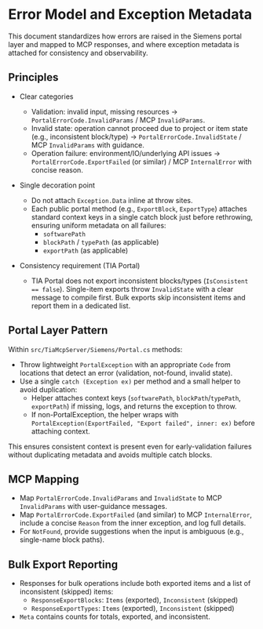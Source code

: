 # Error Model and Exception Metadata

This document standardizes how errors are raised in the Siemens portal layer and mapped to MCP responses, and where exception metadata is attached for consistency and observability.

## Principles

- Clear categories
  - Validation: invalid input, missing resources → `PortalErrorCode.InvalidParams` / MCP `InvalidParams`.
  - Invalid state: operation cannot proceed due to project or item state (e.g., inconsistent block/type) → `PortalErrorCode.InvalidState` / MCP `InvalidParams` with guidance.
  - Operation failure: environment/IO/underlying API issues → `PortalErrorCode.ExportFailed` (or similar) / MCP `InternalError` with concise reason.

- Single decoration point
  - Do not attach `Exception.Data` inline at throw sites.
  - Each public portal method (e.g., `ExportBlock`, `ExportType`) attaches standard context keys in a single catch block just before rethrowing, ensuring uniform metadata on all failures:
    - `softwarePath`
    - `blockPath` / `typePath` (as applicable)
    - `exportPath` (as applicable)

- Consistency requirement (TIA Portal)
  - TIA Portal does not export inconsistent blocks/types (`IsConsistent == false`). Single-item exports throw `InvalidState` with a clear message to compile first. Bulk exports skip inconsistent items and report them in a dedicated list.

## Portal Layer Pattern

Within `src/TiaMcpServer/Siemens/Portal.cs` methods:

- Throw lightweight `PortalException` with an appropriate `Code` from locations that detect an error (validation, not-found, invalid state).
- Use a single `catch (Exception ex)` per method and a small helper to avoid duplication:
  - Helper attaches context keys (`softwarePath`, `blockPath`/`typePath`, `exportPath`) if missing, logs, and returns the exception to throw.
  - If non-PortalException, the helper wraps with `PortalException(ExportFailed, "Export failed", inner: ex)` before attaching context.

This ensures consistent context is present even for early-validation failures without duplicating metadata and avoids multiple catch blocks.

## MCP Mapping

- Map `PortalErrorCode.InvalidParams` and `InvalidState` to MCP `InvalidParams` with user-guidance messages.
- Map `PortalErrorCode.ExportFailed` (and similar) to MCP `InternalError`, include a concise `Reason` from the inner exception, and log full details.
- For `NotFound`, provide suggestions when the input is ambiguous (e.g., single-name block paths).

## Bulk Export Reporting

- Responses for bulk operations include both exported items and a list of inconsistent (skipped) items:
  - `ResponseExportBlocks`: `Items` (exported), `Inconsistent` (skipped)
  - `ResponseExportTypes`: `Items` (exported), `Inconsistent` (skipped)
- `Meta` contains counts for totals, exported, and inconsistent.
